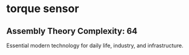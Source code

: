 # torque sensor

## Assembly Theory Complexity: 64
Essential modern technology for daily life, industry, and infrastructure.

